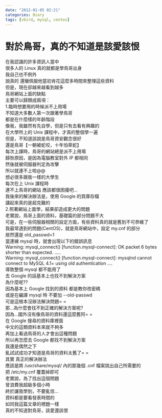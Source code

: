 ```yaml
---
date: "2012-01-05 02:21"
categories: Diary
tags: [vbird, mysql, centos]
---
```

# 對於鳥哥，真的不知道是該愛該恨

在我認識的許多資訊人當中  
很多人的 Linux 真的就都是學鳥哥出身  
我自己也不例外  
說真的 還蠻佩服他當初肯花這麼多時間來整理這些資料  
但是，現在卻越來越看到越多  
鳥哥網站上面的缺點  
主要可以歸類成兩項：  
1.臨時想要用的時候派不上用場  
不知道大多數人第一次跟著學鳥哥  
都是在什麼樣的年齡階段  
像我，我雖然有先自學，但是只有去看有興趣的  
在大學所上的 Unix 課程中，才真的整個學一遍  
但是，不知道該說是鳥哥資安觀念很好  
還是鳥哥【一朝被蛇咬，十年怕草蛇】  
每次上課時，鳥哥的網站總是派不上用場  
歸咎原因，是因為電腦教室對外 IP 都相同  
然後就被伺服器判定為攻擊  
所以就連不上啦@@  
想必很多跟我一樣的大學生  
每次在上 Unix 課程時  
連不上鳥哥的網站 應該都很困擾吧...  
我後來的解決辦法是，使用 Google 的頁庫存檔  
講起來真的是超克難的  
2.照著網站上面學，結果卻造成更大的問題  
老實說，鳥哥上面的資料，基礎篇的部分問題不大  
可是，在一些伺服器相關的設定方面，有些資料真的就是舊到不可恭維了  
我最常遇到的問題(CentOS)，就是鳥哥網站中，設定 my.cnf 的部分  
居然還是 old_passwd=1  
當連線 mysql 時，就會出現以下的錯誤訊息  
Warning: mysql_connect() [function.mysql-connect]: OK packet 6 bytes shorter than expected. .....  
Warning: mysql_connect() [function.mysql-connect]: mysqlnd cannot connect to MySQL 4.1+ using old authentication ....  
導致整個 mysql 都不能用了  
去 Google 的話基本上也找不到解決方案  
為什麼呢??  
因為基本上 Google 找到的資料 都是教你改密碼  
或是在編譯 mysql 時 不要加 --old-passwd  
可是這根本沒辦法解決問題= =  
那...為什麼會找不到正確的解決方案呢?  
因為...國外沒有像鳥哥的資料還這麼舊阿= =  
在 Google 搜尋的資料庫裡面  
中文的這類資料本來就不夠多  
再加上看過鳥哥的人才會出這種問題  
所以再怎麼去 Google 都找不到解決方案  
我還是偶然之下  
亂試試成功才知道是鳥哥的資料太舊了= =  
其實 真正的解決辦法  
應該是將 /usr/share/mysql/ 內的那幾個 .cnf 檔案挑出自己所需要的  
把 /etc/my.cnf 覆蓋掉即可  
老實說，為了找出這個問題  
曾浪費我超級多個小時  
終於讓我學到，不要亂信...  
資料都是要看發表時間的  
如同我這篇文章的標題一樣  
真的不知道對鳥哥，該愛還該恨  
